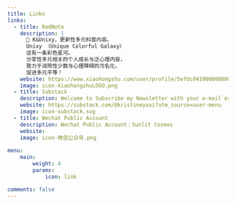 ```yaml
---
title: Links
links:
  - title: RedNote
    description: |
      🌈 K&Unixy，更新性多元科普内容。
      Unixy （Unique Colorful Galaxy）
      这有一条彩色星河。
      分享性多元相关的个人成长与泛心理内容，
      致力于消除性少数与心理障碍的污名化，
      促进多元平等！
    website: https://www.xiaohongshu.com/user/profile/5efdc041000000000101de44?xsec_token=&xsec_source=pc_note
    image: icon-XiaohongshuLOGO.png
  - title: Substack
    description: Welcome to Subscribe my Newsletter with your e-mail or RSS reader!
    website: https://substack.com/@kristineyuxi?utm_source=user-menu
    image: icon-substack.svg
  - title: Wechat Public Account
    description: Wechat Public Account：Sunlit Cosmos
    website: 
    image: icon-微信公众号.png
  
menu:
    main: 
        weight: 4
        params:
            icon: link

comments: false
---
```

